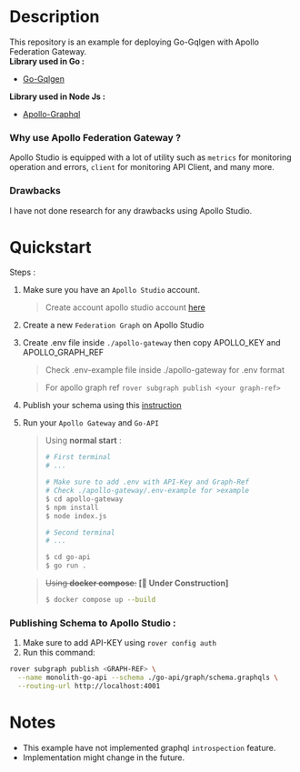 # Description
This repository is an example for deploying Go-Gqlgen with Apollo Federation Gateway.\
**Library used in Go :**
- [Go-Gqlgen](https://gqlgen.com/)

**Library used in Node Js :**
- [Apollo-Graphql](https://www.apollographql.com/)

### Why use Apollo Federation Gateway ?

Apollo Studio is equipped with a lot of utility such as `metrics` for monitoring operation and errors, `client` for monitoring API Client, and many more.

### Drawbacks
I have not done research for any drawbacks using Apollo Studio. 

# Quickstart
Steps :
1. Make sure you have an `Apollo Studio` account.
   > Create account apollo studio account [here](https://studio.apollographql.com/)
2. Create a new `Federation Graph` on Apollo Studio
3. Create .env file inside `./apollo-gateway` then copy APOLLO_KEY and APOLLO_GRAPH_REF
    > Check .env-example file inside ./apollo-gateway for .env format

    > For apollo graph ref `rover subgraph publish <your graph-ref>`
4. Publish your schema using this [instruction](#Publishing)
5. Run your `Apollo Gateway` and `Go-API`

    > Using **normal start** :
    >```bash
    ># First terminal
    ># ...
    >
    ># Make sure to add .env with API-Key and Graph-Ref
    ># Check ./apollo-gateway/.env-example for >example
    >$ cd apollo-gateway
    >$ npm install
    >$ node index.js
    >
    ># Second terminal
    ># ...
    >
    >$ cd go-api
    >$ go run .
    >```

    >~~Using **docker compose**:~~ **[🚧 Under Construction]**
    >```bash
    >$ docker compose up --build
    >```

### Publishing Schema to Apollo Studio : <a id="Publishing"></a>
1. Make sure to add API-KEY using `rover config auth`
2. Run this command:
```bash
rover subgraph publish <GRAPH-REF> \
  --name monolith-go-api --schema ./go-api/graph/schema.graphqls \
  --routing-url http://localhost:4001
```

# Notes
- This example have not implemented graphql `introspection` feature.
- Implementation might change in the future.
